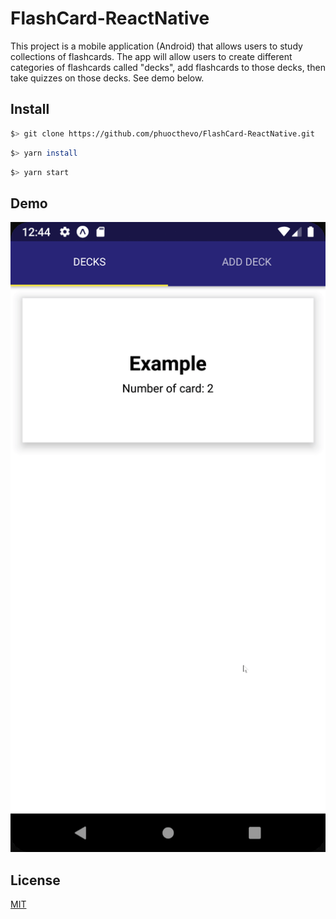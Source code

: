 # FlashCard-ReactNative

This project is a mobile application (Android) that allows users to study collections of flashcards. The app will allow users to create different categories of flashcards called "decks", add flashcards to those decks, then take quizzes on those decks. See demo below.

## Install
  ```bash
  $> git clone https://github.com/phuocthevo/FlashCard-ReactNative.git
  ```
  ```bash
  $> yarn install
  ```
  ```bash
  $> yarn start
  ```
## Demo

![](demo.gif)

## License
[MIT](./LICENSE)
